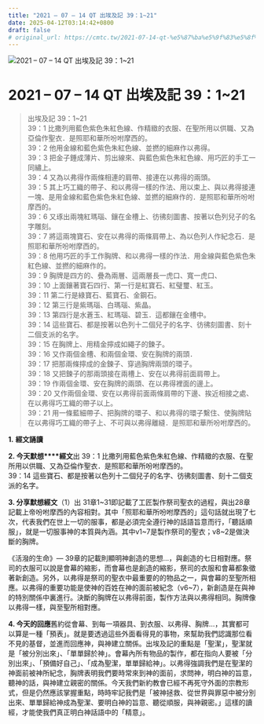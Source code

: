 ```yaml
---
title: "2021 – 07 – 14 QT 出埃及記 39：1~21"
date: 2025-04-12T03:14:42+0800
draft: false
# original_url: https://cmtc.tw/2021-07-14-qt-%e5%87%ba%e5%9f%83%e5%8f%8a%e8%a8%98-39%ef%bc%9a121
---
```


![2021 – 07 – 14 QT 出埃及記 39：1~21](/images/qt.jpg   "2021 – 07 – 14 QT 出埃及記 39：1~21")

# 2021 – 07 – 14 QT 出埃及記 39：1~21

> 出埃及記 39：1~21  
> 39：1 比撒列用藍色紫色朱紅色線、作精緻的衣服、在聖所用以供職、又為亞倫作聖衣．是照耶和華所吩咐摩西的。  
> 39：2 他用金線和藍色紫色朱紅色線、並撚的細麻作以弗得。  
> 39：3 把金子錘成薄片、剪出線來、與藍色紫色朱紅色線、用巧匠的手工一同繡上。  
> 39：4 又為以弗得作兩條相連的肩帶、接連在以弗得的兩頭。  
> 39：5 其上巧工織的帶子、和以弗得一樣的作法、用以束上、與以弗得接連一塊、是用金線和藍色紫色朱紅色線、並撚的細麻作的．是照耶和華所吩咐摩西的。  
> 39：6 又琢出兩塊紅瑪瑙、鑲在金槽上、彷彿刻圖書、按著以色列兒子的名字雕刻。  
> 39：7 將這兩塊寶石、安在以弗得的兩條肩帶上、為以色列人作紀念石．是照耶和華所吩咐摩西的。  
> 39：8 他用巧匠的手工作胸牌、和以弗得一樣的作法．用金線與藍色紫色朱紅色線、並撚的細麻作的。  
> 39：9 胸牌是四方的、疊為兩層、這兩層長一虎口、寬一虎口、  
> 39：10 上面鑲著寶石四行、第一行是紅寶石、紅璧璽、紅玉。  
> 39：11 第二行是綠寶石、藍寶石、金鋼石。  
> 39：12 第三行是紫瑪瑙、白瑪瑙、紫晶。  
> 39：13 第四行是水蒼玉、紅瑪瑙、碧玉．這都鑲在金槽中。  
> 39：14 這些寶石、都是按著以色列十二個兒子的名字、彷彿刻圖書、刻十二個支派的名字。  
> 39：15 在胸牌上、用精金擰成如繩子的鍊子。  
> 39：16 又作兩個金槽、和兩個金環、安在胸牌的兩頭．  
> 39：17 把那兩條擰成的金鍊子、穿過胸牌兩頭的環子。  
> 39：18 又把鍊子的那兩頭接在兩槽上、安在以弗得前面肩帶上。  
> 39：19 作兩個金環、安在胸牌的兩頭、在以弗得裡面的邊上。  
> 39：20 又作兩個金環、安在以弗得前面兩條肩帶的下邊、挨近相接之處、在以弗得巧工織的帶子以上。  
> 39：21 用一條藍細帶子、把胸牌的環子、和以弗得的環子繫住、使胸牌貼在以弗得巧工織的帶子上、不可與以弗得離縫．是照耶和華所吩咐摩西的。

**1.** **經文誦讀**

**2. 今天默想****經文**出 39：1 比撒列用藍色紫色朱紅色線、作精緻的衣服、在聖所用以供職、又為亞倫作聖衣．是照耶和華所吩咐摩西的。  
39：14 這些寶石、都是按著以色列十二個兒子的名字、彷彿刻圖書、刻十二個支派的名字。

**3. 分享默想經文**（1）出 31章1~31即記載了工匠製作祭司聖衣的過程，與出28章記載上帝吩咐摩西的內容相對。其中「照耶和華所吩咐摩西的」這句話就出現了七次，代表我們在世上一切的服事，都是必須完全遵行神的話語旨意而行，「聽話順服」，就是一切服事神的本質與內涵。其中v1~7是製作祭司的聖衣；v8~2是做決斷的胸牌。

《活潑的生命》— 39章的記載則顯明神創造的思想…，與創造的七日相對應。祭司的衣服可以說是會幕的縮影，而會幕也是創造的縮影，祭司的衣服和會幕都象徵著新創造。另外，以弗得是祭司的聖衣中最重要的的物品之一，與會幕的至聖所相應。以弗得的重要功能是使神的百姓在神的面前被紀念（v6~7），新創造是在與神的特別關係中裏進行。決斷的胸牌在以弗得前面，製作方法與以弗得相同。胸牌像以弗得一樣，與至聖所相對應。

**4. 今天的回應**舊約從會幕、到每一項器具、到衣服、以弗得、胸牌…，其實都可以算是一種「預表」。就是要透過這些外面看得見的事物，來幫助我們認識那位看不見的基督，並進而回應神，與神建立關係。出埃及記的重點是「聖潔」，聖潔就是「被分別出來」、「單單歸於神」。會幕內所有物品的製作，都在指向人要被「分別出來」、「預備好自己」、「成為聖潔，單單歸給神」。以弗得強調我們是在聖潔的神面前被神所紀念，胸牌表明我們要時常來到神的面前，求問神，明白神的旨意，聽神的話，與神建立親密的關係。今天我們新約教會已經不再死守外面的宗教形式，但是仍然應該掌握重點，時時牢記我們是「被神拯救、從世界與罪惡中被分別出來、單單歸給神成為聖潔、要明白神的旨意、聽從順服，與神親密。」這樣的讀經，才能使我們真正明白神話語中的「精意」。